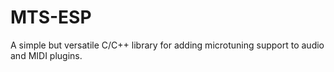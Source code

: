# MTS-ESP
A simple but versatile C/C++ library for adding microtuning support to audio and MIDI plugins.
